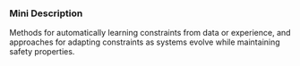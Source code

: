 ### Mini Description

Methods for automatically learning constraints from data or experience, and approaches for adapting constraints as systems evolve while maintaining safety properties.
